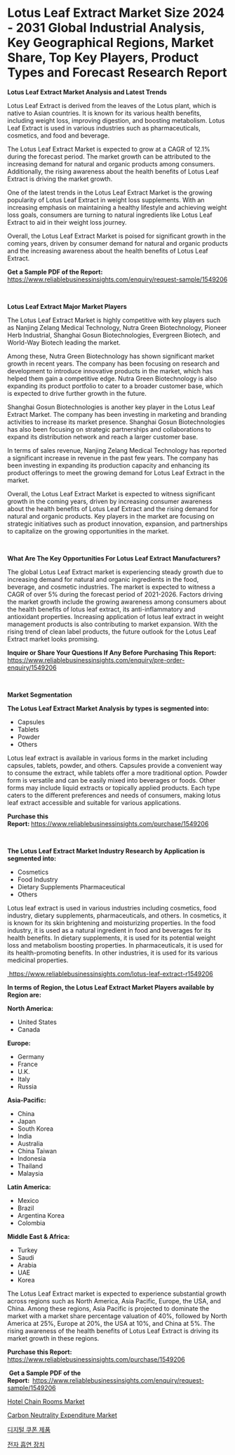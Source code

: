 <p><h1>Lotus Leaf Extract Market Size 2024 - 2031 Global Industrial Analysis, Key Geographical Regions, Market Share, Top Key Players, Product Types and Forecast Research Report</h1></p><p><strong>Lotus Leaf Extract Market Analysis and Latest Trends</strong></p>
<p><p>Lotus Leaf Extract is derived from the leaves of the Lotus plant, which is native to Asian countries. It is known for its various health benefits, including weight loss, improving digestion, and boosting metabolism. Lotus Leaf Extract is used in various industries such as pharmaceuticals, cosmetics, and food and beverage.</p><p>The Lotus Leaf Extract Market is expected to grow at a CAGR of 12.1% during the forecast period. The market growth can be attributed to the increasing demand for natural and organic products among consumers. Additionally, the rising awareness about the health benefits of Lotus Leaf Extract is driving the market growth.</p><p>One of the latest trends in the Lotus Leaf Extract Market is the growing popularity of Lotus Leaf Extract in weight loss supplements. With an increasing emphasis on maintaining a healthy lifestyle and achieving weight loss goals, consumers are turning to natural ingredients like Lotus Leaf Extract to aid in their weight loss journey.</p><p>Overall, the Lotus Leaf Extract Market is poised for significant growth in the coming years, driven by consumer demand for natural and organic products and the increasing awareness about the health benefits of Lotus Leaf Extract.</p></p>
<p><strong>Get a Sample PDF of the Report:&nbsp;</strong> <a href="https://www.reliablebusinessinsights.com/enquiry/request-sample/1549206">https://www.reliablebusinessinsights.com/enquiry/request-sample/1549206</a></p>
<p>&nbsp;</p>
<p><strong>Lotus Leaf Extract Major Market Players</strong></p>
<p><p>The Lotus Leaf Extract Market is highly competitive with key players such as Nanjing Zelang Medical Technology, Nutra Green Biotechnology, Pioneer Herb Industrial, Shanghai Gosun Biotechnologies, Evergreen Biotech, and World-Way Biotech leading the market. </p><p>Among these, Nutra Green Biotechnology has shown significant market growth in recent years. The company has been focusing on research and development to introduce innovative products in the market, which has helped them gain a competitive edge. Nutra Green Biotechnology is also expanding its product portfolio to cater to a broader customer base, which is expected to drive further growth in the future.</p><p>Shanghai Gosun Biotechnologies is another key player in the Lotus Leaf Extract Market. The company has been investing in marketing and branding activities to increase its market presence. Shanghai Gosun Biotechnologies has also been focusing on strategic partnerships and collaborations to expand its distribution network and reach a larger customer base.</p><p>In terms of sales revenue, Nanjing Zelang Medical Technology has reported a significant increase in revenue in the past few years. The company has been investing in expanding its production capacity and enhancing its product offerings to meet the growing demand for Lotus Leaf Extract in the market.</p><p>Overall, the Lotus Leaf Extract Market is expected to witness significant growth in the coming years, driven by increasing consumer awareness about the health benefits of Lotus Leaf Extract and the rising demand for natural and organic products. Key players in the market are focusing on strategic initiatives such as product innovation, expansion, and partnerships to capitalize on the growing opportunities in the market.</p></p>
<p>&nbsp;</p>
<p><strong>What Are The Key Opportunities For Lotus Leaf Extract Manufacturers?</strong></p>
<p><p>The global Lotus Leaf Extract market is experiencing steady growth due to increasing demand for natural and organic ingredients in the food, beverage, and cosmetic industries. The market is expected to witness a CAGR of over 5% during the forecast period of 2021-2026. Factors driving the market growth include the growing awareness among consumers about the health benefits of lotus leaf extract, its anti-inflammatory and antioxidant properties. Increasing application of lotus leaf extract in weight management products is also contributing to market expansion. With the rising trend of clean label products, the future outlook for the Lotus Leaf Extract market looks promising.</p></p>
<p><strong>Inquire or Share Your Questions If Any Before Purchasing This Report:</strong> <a href="https://www.reliablebusinessinsights.com/enquiry/pre-order-enquiry/1549206">https://www.reliablebusinessinsights.com/enquiry/pre-order-enquiry/1549206</a></p>
<p>&nbsp;</p>
<p><strong>Market Segmentation</strong></p>
<p><strong>The Lotus Leaf Extract Market Analysis by types is segmented into:</strong></p>
<p><ul><li>Capsules</li><li>Tablets</li><li>Powder</li><li>Others</li></ul></p>
<p><p>Lotus leaf extract is available in various forms in the market including capsules, tablets, powder, and others. Capsules provide a convenient way to consume the extract, while tablets offer a more traditional option. Powder form is versatile and can be easily mixed into beverages or foods. Other forms may include liquid extracts or topically applied products. Each type caters to the different preferences and needs of consumers, making lotus leaf extract accessible and suitable for various applications.</p></p>
<p><strong>Purchase this Report:&nbsp;</strong><a href="https://www.reliablebusinessinsights.com/purchase/1549206">https://www.reliablebusinessinsights.com/purchase/1549206</a></p>
<p>&nbsp;</p>
<p><strong>The Lotus Leaf Extract Market Industry Research by Application is segmented into:</strong></p>
<p><ul><li>Cosmetics</li><li>Food Industry</li><li>Dietary Supplements Pharmaceutical</li><li>Others</li></ul></p>
<p><p>Lotus leaf extract is used in various industries including cosmetics, food industry, dietary supplements, pharmaceuticals, and others. In cosmetics, it is known for its skin brightening and moisturizing properties. In the food industry, it is used as a natural ingredient in food and beverages for its health benefits. In dietary supplements, it is used for its potential weight loss and metabolism boosting properties. In pharmaceuticals, it is used for its health-promoting benefits. In other industries, it is used for its various medicinal properties.</p></p>
<p><a href="https://www.reliablebusinessinsights.com/lotus-leaf-extract-r1549206">&nbsp;https://www.reliablebusinessinsights.com/lotus-leaf-extract-r1549206</a></p>
<p><strong>In terms of Region, the Lotus Leaf Extract Market Players available by Region are:</strong></p>
<p>
    <p> <strong> North America: </strong>
        <ul>
            <li>United States</li>
            <li>Canada</li>
        </ul>
        </p> 
    <p> <strong> Europe: </strong>
        <ul>
            <li>Germany</li>
            <li>France</li>
            <li>U.K.</li>
            <li>Italy</li>
            <li>Russia</li>
        </ul>
        </p> 
    <p> <strong> Asia-Pacific: </strong>
        <ul>
            <li>China</li>
            <li>Japan</li>
            <li>South Korea</li>
            <li>India</li>
            <li>Australia</li>
            <li>China Taiwan</li>
            <li>Indonesia</li>
            <li>Thailand</li>
            <li>Malaysia</li>
        </ul>
        </p> 
    <p> <strong> Latin America: </strong>
        <ul>
            <li>Mexico</li>
            <li>Brazil</li>
            <li>Argentina Korea</li>
            <li>Colombia</li>
        </ul>
        </p> 
    <p> <strong> Middle East & Africa: </strong>
        <ul>
            <li>Turkey</li>
            <li>Saudi</li>
            <li>Arabia</li>
            <li>UAE</li>
            <li>Korea</li>
        </ul>
    </p>
    </p>
<p><p>The Lotus Leaf Extract market is expected to experience substantial growth across regions such as North America, Asia Pacific, Europe, the USA, and China. Among these regions, Asia Pacific is projected to dominate the market with a market share percentage valuation of 40%, followed by North America at 25%, Europe at 20%, the USA at 10%, and China at 5%. The rising awareness of the health benefits of Lotus Leaf Extract is driving its market growth in these regions.</p></p>
<p><strong>Purchase this Report: </strong><a href="https://www.reliablebusinessinsights.com/purchase/1549206">https://www.reliablebusinessinsights.com/purchase/1549206</a></p>
<p>&nbsp;<strong>Get a Sample PDF of the Report:&nbsp;&nbsp;</strong><a href="https://www.reliablebusinessinsights.com/enquiry/request-sample/1549206">https://www.reliablebusinessinsights.com/enquiry/request-sample/1549206</a></p>
<p><strong></strong></p>
<p><p><a href="https://github.com/dimitrishawkinswaynenp91rgz/Market-Research-Report-List-3/blob/main/hotel-chain-rooms-market.md">Hotel Chain Rooms Market</a></p><p><a href="https://github.com/gladysalidde/Market-Research-Report-List-2/blob/main/carbon-neutrality-expenditure-market.md">Carbon Neutrality Expenditure Market</a></p><p><a href="https://medium.com/@dungquinhon1992/%EB%94%94%EC%A7%80%ED%84%B8-%EC%BF%A0%ED%8F%B0-%EC%A0%9C%ED%92%88-%EC%8B%9C%EC%9E%A5%EC%9D%98-%EC%A7%80%ED%91%9C-%ED%95%B4%EC%84%9D-%EC%8B%9C%EC%9E%A5-%EC%A0%90%EC%9C%A0%EC%9C%A8-%ED%8A%B8%EB%A0%8C%EB%93%9C-%EB%B0%8F-%EC%84%B1%EC%9E%A5-%ED%8C%A8%ED%84%B4-6286d59e7917">디지털 쿠폰 제품</a></p><p><a href="https://medium.com/@dungquinhon1992/%EC%A0%84%EC%9E%90-%ED%9D%A1%EC%97%B0-%EA%B8%B0%EA%B8%B0-%EC%8B%9C%EC%9E%A5-%EC%A0%84%EB%A7%9D-%EC%82%B0%EC%97%85-%EA%B0%9C%EC%9A%94-%EB%B0%8F-%EC%98%88%EC%B8%A1-2024%EB%85%84%EB%B6%80%ED%84%B0-2031%EB%85%84%EA%B9%8C%EC%A7%80-bc6b8e5bd236">전자 흡연 장치</a></p></p>